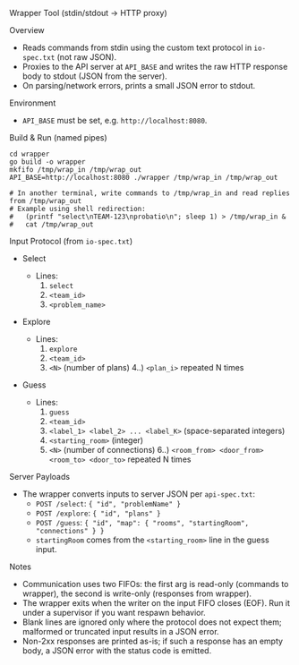 Wrapper Tool (stdin/stdout → HTTP proxy)

Overview

- Reads commands from stdin using the custom text protocol in `io-spec.txt` (not raw JSON).
- Proxies to the API server at `API_BASE` and writes the raw HTTP response body to stdout (JSON from the server).
- On parsing/network errors, prints a small JSON error to stdout.

Environment

- `API_BASE` must be set, e.g. `http://localhost:8080`.

Build & Run (named pipes)

```
cd wrapper
go build -o wrapper
mkfifo /tmp/wrap_in /tmp/wrap_out
API_BASE=http://localhost:8080 ./wrapper /tmp/wrap_in /tmp/wrap_out

# In another terminal, write commands to /tmp/wrap_in and read replies from /tmp/wrap_out
# Example using shell redirection:
#   (printf "select\nTEAM-123\nprobatio\n"; sleep 1) > /tmp/wrap_in &
#   cat /tmp/wrap_out
```

Input Protocol (from `io-spec.txt`)

- Select
  - Lines:
    1) `select`
    2) `<team_id>`
    3) `<problem_name>`

- Explore
  - Lines:
    1) `explore`
    2) `<team_id>`
    3) `<N>` (number of plans)
    4..) `<plan_i>` repeated N times

- Guess
  - Lines:
    1) `guess`
    2) `<team_id>`
    3) `<label_1> <label_2> ... <label_K>` (space-separated integers)
    4) `<starting_room>` (integer)
    5) `<N>` (number of connections)
    6..) `<room_from> <door_from> <room_to> <door_to>` repeated N times

Server Payloads

- The wrapper converts inputs to server JSON per `api-spec.txt`:
  - `POST /select`: `{ "id", "problemName" }`
  - `POST /explore`: `{ "id", "plans" }`
  - `POST /guess`: `{ "id", "map": { "rooms", "startingRoom", "connections" } }`
  - `startingRoom` comes from the `<starting_room>` line in the guess input.

Notes

- Communication uses two FIFOs: the first arg is read-only (commands to wrapper), the second is write-only (responses from wrapper).
- The wrapper exits when the writer on the input FIFO closes (EOF). Run it under a supervisor if you want respawn behavior.
- Blank lines are ignored only where the protocol does not expect them; malformed or truncated input results in a JSON error.
- Non-2xx responses are printed as-is; if such a response has an empty body, a JSON error with the status code is emitted.
